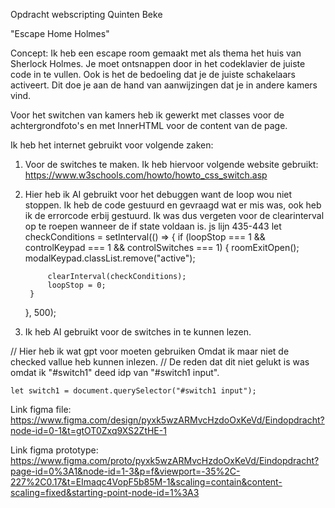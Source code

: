 Opdracht webscripting Quinten Beke


"Escape Home Holmes"

Concept:
Ik heb een escape room gemaakt met als thema het huis van Sherlock Holmes. Je moet ontsnappen door in het codeklavier de juiste code in te vullen. Ook is het de bedoeling dat je de juiste schakelaars activeert. Dit doe je aan de hand van aanwijzingen dat je in andere kamers vind.

Voor het switchen van kamers heb ik gewerkt met classes voor de achtergrondfoto's en met InnerHTML voor de content van de page.

Ik heb het internet gebruikt voor volgende zaken:
1. Voor de switches te maken. Ik heb hiervoor volgende website gebruikt: https://www.w3schools.com/howto/howto_css_switch.asp

2. Hier heb ik AI gebruikt voor het debuggen want de loop wou niet stoppen. Ik heb de code gestuurd en gevraagd wat er mis was, ook heb ik de errorcode erbij gestuurd. Ik was dus vergeten voor de clearinterval op te roepen wanneer de if state voldaan is.
js lijn 435-443
    let checkConditions = setInterval(() => {
        if (loopStop === 1 && controlKeypad === 1 && controlSwitches === 1) {
            roomExitOpen();
            modalKeypad.classList.remove("active");

            clearInterval(checkConditions);
            loopStop = 0;
        }
    }, 500);

3. Ik heb AI gebruikt voor de switches in te kunnen lezen.

// Hier heb ik wat gpt voor moeten gebruiken Omdat ik maar niet de checked vallue heb kunnen inlezen.
// De reden dat dit niet gelukt is was omdat ik "#switch1" deed idp van "#switch1 input".

    let switch1 = document.querySelector("#switch1 input");


Link figma file: https://www.figma.com/design/pyxk5wzARMvcHzdoOxKeVd/Eindopdracht?node-id=0-1&t=gtOT0Zxq9XS2ZtHE-1

Link figma prototype: https://www.figma.com/proto/pyxk5wzARMvcHzdoOxKeVd/Eindopdracht?page-id=0%3A1&node-id=1-3&p=f&viewport=-35%2C-227%2C0.17&t=EImaqc4VopF5b85M-1&scaling=contain&content-scaling=fixed&starting-point-node-id=1%3A3

